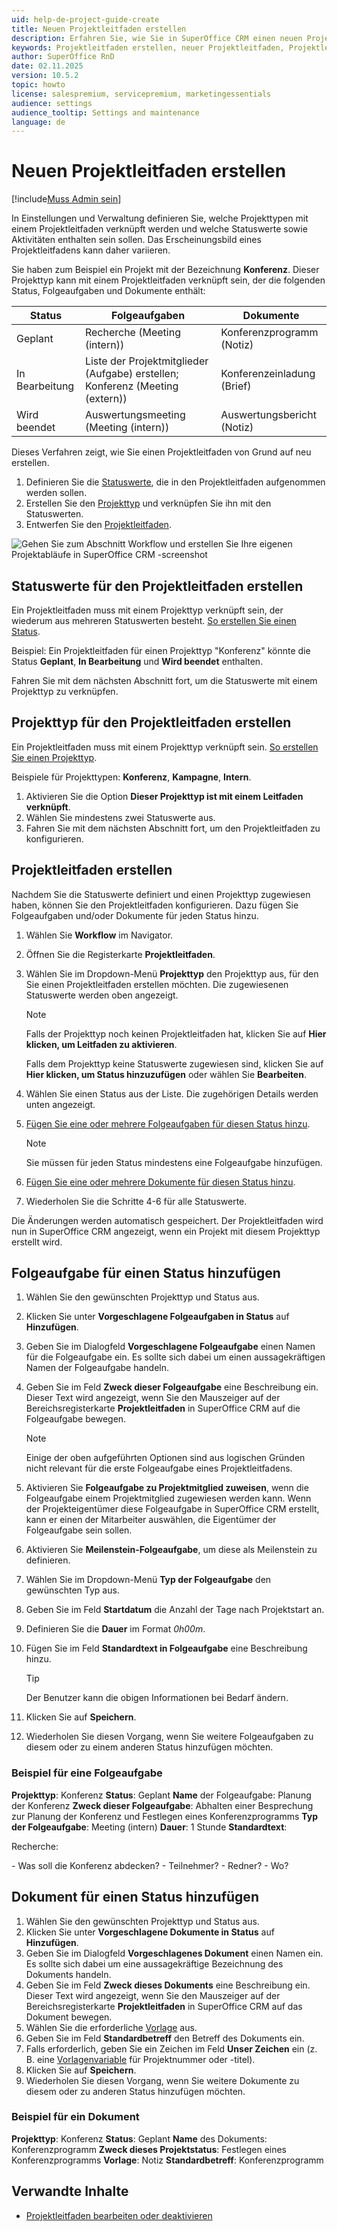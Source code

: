 ```yaml
---
uid: help-de-project-guide-create
title: Neuen Projektleitfaden erstellen
description: Erfahren Sie, wie Sie in SuperOffice CRM einen neuen Projektleitfaden erstellen. Definieren Sie Statuswerte, legen Sie Projekttypen fest und verknüpfen Sie Folgeaufgaben und Dokumente für eine optimierte Projektsteuerung.
keywords: Projektleitfaden erstellen, neuer Projektleitfaden, Projektleitfaden, Leitfaden, Workflow, Projekt
author: SuperOffice RnD
date: 02.11.2025
version: 10.5.2
topic: howto
license: salespremium, servicepremium, marketingessentials
audience: settings
audience_tooltip: Settings and maintenance
language: de
---
```


# Neuen Projektleitfaden erstellen

[!include[Muss Admin sein](../../learn/includes/req-admin.md)]

In Einstellungen und Verwaltung definieren Sie, welche Projekttypen mit einem Projektleitfaden verknüpft werden und welche Statuswerte sowie Aktivitäten enthalten sein sollen. Das Erscheinungsbild eines Projektleitfadens kann daher variieren.

Sie haben zum Beispiel ein Projekt mit der Bezeichnung **Konferenz**. Dieser Projekttyp kann mit einem Projektleitfaden verknüpft sein, der die folgenden Status, Folgeaufgaben und Dokumente enthält:

| Status | Folgeaufgaben | Dokumente |
|---|---|---|
| Geplant | Recherche (Meeting (intern)) | Konferenzprogramm (Notiz) |
| In Bearbeitung | Liste der Projektmitglieder (Aufgabe) erstellen; Konferenz (Meeting (extern)) | Konferenzeinladung (Brief) |
| Wird beendet | Auswertungsmeeting (Meeting (intern)) | Auswertungsbericht (Notiz) |

Dieses Verfahren zeigt, wie Sie einen Projektleitfaden von Grund auf neu erstellen.

1. Definieren Sie die [Statuswerte](#create-stage), die in den Projektleitfaden aufgenommen werden sollen.
2. Erstellen Sie den [Projekttyp](#create-type) und verknüpfen Sie ihn mit den Statuswerten.
3. Entwerfen Sie den [Projektleitfaden](#create-guide).

![Gehen Sie zum Abschnitt Workflow und erstellen Sie Ihre eigenen Projektabläufe in SuperOffice CRM -screenshot][img2]

## <a id="create-stage"></a>Statuswerte für den Projektleitfaden erstellen

Ein Projektleitfaden muss mit einem Projekttyp verknüpft sein, der wiederum aus mehreren Statuswerten besteht. [So erstellen Sie einen Status][2].

Beispiel: Ein Projektleitfaden für einen Projekttyp "Konferenz" könnte die Status **Geplant**, **In Bearbeitung** und **Wird beendet** enthalten.

Fahren Sie mit dem nächsten Abschnitt fort, um die Statuswerte mit einem Projekttyp zu verknüpfen.

## <a id="create-type"></a> Projekttyp für den Projektleitfaden erstellen

Ein Projektleitfaden muss mit einem Projekttyp verknüpft sein. [So erstellen Sie einen Projekttyp][3].

Beispiele für Projekttypen: **Konferenz**, **Kampagne**, **Intern**.

1. Aktivieren Sie die Option **Dieser Projekttyp ist mit einem Leitfaden verknüpft**.
1. Wählen Sie mindestens zwei Statuswerte aus.
1. Fahren Sie mit dem nächsten Abschnitt fort, um den Projektleitfaden zu konfigurieren.

## <a id="create-guide"></a>Projektleitfaden erstellen

Nachdem Sie die Statuswerte definiert und einen Projekttyp zugewiesen haben, können Sie den Projektleitfaden konfigurieren. Dazu fügen Sie Folgeaufgaben und/oder Dokumente für jeden Status hinzu.

1. Wählen Sie <i class="ph ph-arrows-left-right" aria-hidden="true"></i> **Workflow** im Navigator.

2. Öffnen Sie die Registerkarte **Projektleitfaden**.

3. Wählen Sie im Dropdown-Menü **Projekttyp** den Projekttyp aus, für den Sie einen Projektleitfaden erstellen möchten. Die zugewiesenen Statuswerte werden oben angezeigt.

    > [!NOTE]
    > Falls der Projekttyp noch keinen Projektleitfaden hat, klicken Sie auf **Hier klicken, um Leitfaden zu aktivieren**.
    >
    > Falls dem Projekttyp keine Statuswerte zugewiesen sind, klicken Sie auf **Hier klicken, um Status hinzuzufügen** oder wählen Sie **Bearbeiten**.

4. Wählen Sie einen Status aus der Liste. Die zugehörigen Details werden unten angezeigt.

5. [Fügen Sie eine oder mehrere Folgeaufgaben für diesen Status hinzu](#add-fo-status).

    > [!NOTE]
    > Sie müssen für jeden Status mindestens eine Folgeaufgabe hinzufügen.

6. [Fügen Sie eine oder mehrere Dokumente für diesen Status hinzu](#add-doc-status).

7. Wiederholen Sie die Schritte 4-6 für alle Statuswerte.

Die Änderungen werden automatisch gespeichert. Der Projektleitfaden wird nun in SuperOffice CRM angezeigt, wenn ein Projekt mit diesem Projekttyp erstellt wird.

## <a id="add-fo-status"></a>Folgeaufgabe für einen Status hinzufügen

1. Wählen Sie den gewünschten Projekttyp und Status aus.

2. Klicken Sie unter **Vorgeschlagene Folgeaufgaben in Status** auf **Hinzufügen**.

3. Geben Sie im Dialogfeld **Vorgeschlagene Folgeaufgabe** einen Namen für die Folgeaufgabe ein. Es sollte sich dabei um einen aussagekräftigen Namen der Folgeaufgabe handeln.

4. Geben Sie im Feld **Zweck dieser Folgeaufgabe** eine Beschreibung ein. Dieser Text wird angezeigt, wenn Sie den Mauszeiger auf der Bereichsregisterkarte **Projektleitfaden** in SuperOffice CRM auf die Folgeaufgabe bewegen.

    > [!NOTE]
    > Einige der oben aufgeführten Optionen sind aus logischen Gründen nicht relevant für die erste Folgeaufgabe eines Projektleitfadens.

5. Aktivieren Sie **Folgeaufgabe zu Projektmitglied zuweisen**, wenn die Folgeaufgabe einem Projektmitglied zugewiesen werden kann. Wenn der Projekteigentümer diese Folgeaufgabe in SuperOffice CRM erstellt, kann er einen der Mitarbeiter auswählen, die Eigentümer der Folgeaufgabe sein sollen.

6. Aktivieren Sie **Meilenstein-Folgeaufgabe**, um diese als Meilenstein zu definieren.

7. Wählen Sie im Dropdown-Menü **Typ der Folgeaufgabe** den gewünschten Typ aus.

8. Geben Sie im Feld **Startdatum** die Anzahl der Tage nach Projektstart an.

9. Definieren Sie die **Dauer** im Format *0h00m*.

10. Fügen Sie im Feld **Standardtext in Folgeaufgabe** eine Beschreibung hinzu.

    > [!TIP]
    > Der Benutzer kann die obigen Informationen bei Bedarf ändern.

11. Klicken Sie auf **Speichern**.

12. Wiederholen Sie diesen Vorgang, wenn Sie weitere Folgeaufgaben zu diesem oder zu einem anderen Status hinzufügen möchten.

### Beispiel für eine Folgeaufgabe

**Projekttyp**: Konferenz
**Status**: Geplant
**Name** der Folgeaufgabe: Planung der Konferenz
**Zweck dieser Folgeaufgabe**: Abhalten einer Besprechung zur Planung der Konferenz und Festlegen eines Konferenzprogramms
**Typ der Folgeaufgabe**: Meeting (intern)
**Dauer**: 1 Stunde
**Standardtext**:

Recherche:

\- Was soll die Konferenz abdecken?
\- Teilnehmer?
\- Redner?
\- Wo?

## <a id="add-doc-status"></a>Dokument für einen Status hinzufügen

1. Wählen Sie den gewünschten Projekttyp und Status aus.
2. Klicken Sie unter **Vorgeschlagene Dokumente in Status** auf **Hinzufügen**.
3. Geben Sie im Dialogfeld **Vorgeschlagenes Dokument** einen Namen ein. Es sollte sich dabei um eine aussagekräftige Bezeichnung des Dokuments handeln.
4. Geben Sie im Feld **Zweck dieses Dokuments** eine Beschreibung ein. Dieser Text wird angezeigt, wenn Sie den Mauszeiger auf der Bereichsregisterkarte **Projektleitfaden** in SuperOffice CRM auf das Dokument bewegen.
5. Wählen Sie die erforderliche [Vorlage][4] aus.
6. Geben Sie im Feld **Standardbetreff** den Betreff des Dokuments ein.
7. Falls erforderlich, geben Sie ein Zeichen im Feld **Unser Zeichen** ein (z. B. eine [Vorlagenvariable][1] für Projektnummer oder -titel).
8. Klicken Sie auf **Speichern**.
9. Wiederholen Sie diesen Vorgang, wenn Sie weitere Dokumente zu diesem oder zu anderen Status hinzufügen möchten.

### Beispiel für ein Dokument

**Projekttyp**: Konferenz
**Status**: Geplant
**Name** des Dokuments: Konferenzprogramm
**Zweck dieses Projektstatus**: Festlegen eines Konferenzprogramms
**Vorlage**: Notiz
**Standardbetreff**: Konferenzprogramm

## Verwandte Inhalte

* [Projektleitfaden bearbeiten oder deaktivieren][5]

<!-- Referenced links -->
[1]: ../../document/templates/variables/from-project-card.md
[2]: project-status.md
[3]: project-type.md
[4]: ../../document/templates/learn/index.md
[5]: edit-project-guide.md

<!-- Referenced images -->
[img2]: ../../../media/loc/de/project/create-project-guide.png
